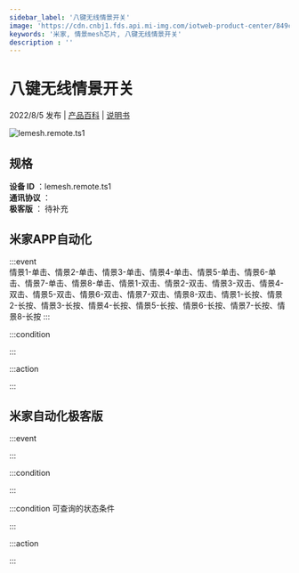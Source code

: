 ```yaml
---
sidebar_label: '八键无线情景开关'
image: 'https://cdn.cnbj1.fds.api.mi-img.com/iotweb-product-center/849cdcd8df2f6b332a1f1f6c305c7cf3_1655981250179.png?GalaxyAccessKeyId=AKVGLQWBOVIRQ3XLEW&Expires=9223372036854775807&Signature=7JPB2dxlpvjQsAajR7ukGV1Ez98='
keywords: '米家, 情景mesh芯片, 八键无线情景开关'
description : ''
---
```

# 八键无线情景开关

2022/8/5 发布 | [产品百科](https://home.mi.com/webapp/content/baike/product/index.html?model=lemesh.remote.ts1/) | [说明书](https://home.mi.com/views/introduction.html?model=lemesh.remote.ts1&region=cn)

![lemesh.remote.ts1](https://cdn.cnbj1.fds.api.mi-img.com/iotweb-product-center/849cdcd8df2f6b332a1f1f6c305c7cf3_1655981250179.png?GalaxyAccessKeyId=AKVGLQWBOVIRQ3XLEW&Expires=9223372036854775807&Signature=7JPB2dxlpvjQsAajR7ukGV1Ez98=)

## 规格  
> 
**设备 ID** ：lemesh.remote.ts1  
**通讯协议** ：  
**极客版**  ： 待补充 


## 米家APP自动化  

:::event  
情景1-单击、情景2-单击、情景3-单击、情景4-单击、情景5-单击、情景6-单击、情景7-单击、情景8-单击、情景1-双击、情景2-双击、情景3-双击、情景4-双击、情景5-双击、情景6-双击、情景7-双击、情景8-双击、情景1-长按、情景2-长按、情景3-长按、情景4-长按、情景5-长按、情景6-长按、情景7-长按、情景8-长按
:::

:::condition  

:::

:::action   

:::

## 米家自动化极客版  

:::event  

:::

:::condition  

:::

:::condition 可查询的状态条件  

:::

:::action  

:::

        
